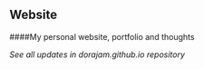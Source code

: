 ## Website
####My personal website, portfolio and thoughts

*See all updates in dorajam.github.io repository*
